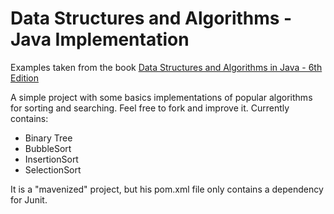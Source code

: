 # Data Structures and Algorithms - Java Implementation

Examples taken from the book <a href="http://www.amazon.com/Data-Structures-Algorithms-Michael-Goodrich/dp/1118771338/ref=sr_1_1?s=books&ie=UTF8&qid=1441142177&sr=1-1&keywords=data+structures+and+algorithms+in+java+6th+edition&pebp=1441142169982&perid=0ZQ0Q3XPRFZPWF6SMCAA">Data Structures and Algorithms in Java - 6th Edition</a>

A simple project with some basics implementations of popular algorithms for sorting and searching. Feel free to fork and improve it.
Currently contains:
* Binary Tree
* BubbleSort
* InsertionSort
* SelectionSort

It is a "mavenized" project, but his pom.xml file only contains a dependency for Junit. 
